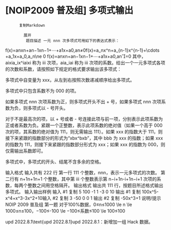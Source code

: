 # [NOIP2009 普及组] 多项式输出


          复制Markdown
         
            展开
             题目描述 一元 nnn 次多项式可用如下的表达式表示：
f(x)=anxn+an−1xn−1+⋯+a1x+a0,an≠0f(x)=a_nx^n+a_{n-1}x^{n-1}+\cdots +a_1x+a_0,a_n\ne 0
f(x)=an​xn+an−1​xn−1+⋯+a1​x+a0​,an​=0
其中，aixia_ix^iai​xi 称为 iii 次项，aia_iai​ 称为 iii 次项的系数。给出一个一元多项式各项的次数和系数，请按照如下规定的格式要求输出该多项式：


多项式中自变量为 xxx，从左到右按照次数递减顺序给出多项式。


多项式中只包含系数不为 000 的项。


如果多项式 nnn 次项系数为正，则多项式开头不出 + 号，如果多项式 nnn 次项系数为负，则多项式以 - 号开头。


对于不是最高次的项，以 + 号或者 - 号连接此项与前一项，分别表示此项系数为正或者系数为负。紧跟一个正整数，表示此项系数的绝对值（如果一个高于 000 次的项，其系数的绝对值为 111，则无需输出 111）。如果 xxx 的指数大于 111，则接下来紧跟的指数部分的形式为“xbx^bxb”，其中 bbb 为 xxx 的指数；如果 xxx 的指数为 111，则接下来紧跟的指数部分形式为 xxx；如果 xxx 的指数为 000，则仅需输出系数即可。


多项式中，多项式的开头、结尾不含多余的空格。


 输入格式 输入共有 222 行
第一行 111 个整数，nnn，表示一元多项式的次数。
第二行有 n+1n+1n+1 个整数，其中第 iii 个整数表示第 n−i+1n-i+1n−i+1 次项的系数，每两个整数之间用空格隔开。
 输出格式 输出共 111 行，按题目所述格式输出多项式。
  输入输出样例 输入 #1 
    复制
   5 
100 -1 1 -3 0 10 输出 #1 
    复制
   100x^5-x^4+x^3-3x^2+10输入 #2 
    复制
   3 
-50 0 0 1 
 输出 #2 
    复制
   -50x^3+1 
 说明/提示 NOIP 2009 普及组 第一题
对于100%数据，0≤n≤1000 \le n \le 1000≤n≤100，−100≤-100 \le −100≤系数≤100 \le 100≤100

upd 2022.8.1\text{upd 2022.8.1}upd 2022.8.1：新增加一组 Hack 数据。
 